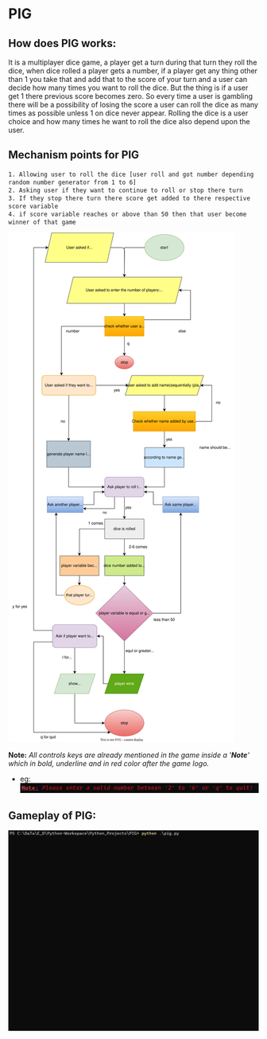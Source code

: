# PIG

## How does PIG works:
It is a multiplayer dice game, a player get a turn during that turn they roll the dice, when dice rolled a player gets a number, if a player get any thing other than 1 you take that and add that to the score of your turn and a user can decide how many times you want to roll the dice.
But the thing is if a user get 1 there previous score becomes zero. So every time a user is gambling there will be a possibility of losing the score a user can roll the dice as many times as possible unless 1 on dice never appear. 
Rolling the dice is a user choice and how many times he want to roll the dice also depend upon the user.

## Mechanism points for PIG
    1. Allowing user to roll the dice [user roll and got number depending random number generator from 1 to 6]
    2. Asking user if they want to continue to roll or stop there turn 
    3. If they stop there turn there score get added to there respective score variable
    4. if score variable reaches or above than 50 then that user become winner of that game


![PIG flowchart drawio](pigFlow.svg)

**Note:** *All controls keys are already mentioned in the game inside a '**Note**' which in bold, underline and in red color after the game logo.* 
- eg:
![Note](noteImg.PNG)

## Gameplay of PIG:
![PIG gameplay](gameplay.gif)